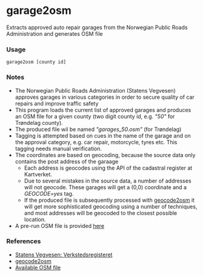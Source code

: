 # garage2osm
Extracts approved auto repair garages from the Norwegian Public Roads Administration and generates OSM file

### Usage

<code>garage2osm [county id]</code>

### Notes

* The Norwegian Public Roads Administration (Statens Vegvesen) approves garages in various categories in order to secure quality of car repairs and improve traffic safety
* This program loads the current list of approved garages and produces an OSM file for a given county (two digit county id, e.g. *"50"* for Trøndelag county).
* The produced file wil be named *"garages_50.osm"* (for Trøndelag)
* Tagging is attempted based on cues in the name of the garage and on the approval category, e.g. car repair, motorcycle, tyres etc. This tagging needs manual verification.
* The coordinates are based on geocoding, because the source data only contains the post address of the garaage
  * Each address is geocodes using the API of the cadastral register at Kartverket.
  * Due to several mistakes in the source data, a number of addresses will not geocode. These garages will get a (0,0) coordinate and a *GEOCODE=yes* tag.
  * If the produced file is subsequently processed with [geocode2osm](https://github.com/osmno/geocode2osm) it will get more sophisticated geocoding using a number of techniques, and most addresses will be geocoded to the closest possible location.
* A pre-run OSM file is provided [here](https://drive.google.com/drive/folders/1JkIIUxwNh9WZx4lzt7rmqCwa6G_p9MAB?usp=sharing)

### References

* [Statens Vegvesen: Verkstedsregisteret](https://www.vegvesen.no/kjoretoy/Eie+og+vedlikeholde/finn-godkjent-verksted)
* [geocode2osm](https://github.com/osmno/geocode2osm)
* [Available OSM file](https://drive.google.com/drive/folders/1JkIIUxwNh9WZx4lzt7rmqCwa6G_p9MAB?usp=sharing)

